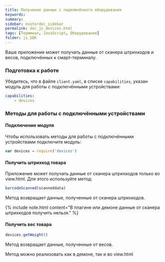 ```yaml
---
title: Получение данных с подключённого оборудования
keywords:
summary:
sidebar: evotordoc_sidebar
permalink: doc_js_devices.html
tags: [Терминал, JavaScript, Оборудование]
folder: js_SDK
---
```


Ваше приложение может получать данные от сканера штрихкодов и весов, подключённых к смарт-терминалу.

### Подготовка к работе

Убедитесь, что в файле `client.yaml`, в списке `capabilities`, указан модуль для работы с подключёнными устройствами:

```yaml
capabilities:
    - devices
```

### Методы для работы с подключёнными устройствами

#### Подключение модуля

Чтобы использовать методы для работы с подключёнными устройствами подключите модуль:

```javascript
var devices = require('devices')
```

#### Получить штрихкод товара

Приложение может получать данные от сканера штрихкодов только во view.html. Для этого используйте метод:

```javascript
barcodeScanned(scanneddata)
```

Метод возвращает данные, полученные от сканера штрихкодов.

{% include note.html content="В плагине или демоне данные от сканера штрихкодов получить нельзя." %}

#### Получить вес товара

```javascript
devices.getWeight()
```

Метод возвращает данные, полученные от весов.

Метод можно реализовать как в демоне, так и во view.html
